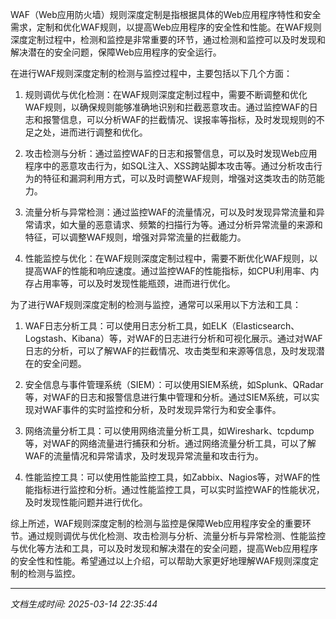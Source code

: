 WAF（Web应用防火墙）规则深度定制是指根据具体的Web应用程序特性和安全需求，定制和优化WAF规则，以提高Web应用程序的安全性和性能。在WAF规则深度定制过程中，检测和监控是非常重要的环节，通过检测和监控可以及时发现和解决潜在的安全问题，保障Web应用程序的安全运行。

在进行WAF规则深度定制的检测与监控过程中，主要包括以下几个方面：

1. 规则调优与优化检测：在WAF规则深度定制过程中，需要不断调整和优化WAF规则，以确保规则能够准确地识别和拦截恶意攻击。通过监控WAF的日志和报警信息，可以分析WAF的拦截情况、误报率等指标，及时发现规则的不足之处，进而进行调整和优化。

2. 攻击检测与分析：通过监控WAF的日志和报警信息，可以及时发现Web应用程序中的恶意攻击行为，如SQL注入、XSS跨站脚本攻击等。通过分析攻击行为的特征和漏洞利用方式，可以及时调整WAF规则，增强对这类攻击的防范能力。

3. 流量分析与异常检测：通过监控WAF的流量情况，可以及时发现异常流量和异常请求，如大量的恶意请求、频繁的扫描行为等。通过分析异常流量的来源和特征，可以调整WAF规则，增强对异常流量的拦截能力。

4. 性能监控与优化：在WAF规则深度定制过程中，需要不断优化WAF规则，以提高WAF的性能和响应速度。通过监控WAF的性能指标，如CPU利用率、内存占用率等，可以及时发现性能瓶颈，进而进行优化。

为了进行WAF规则深度定制的检测与监控，通常可以采用以下方法和工具：

1. WAF日志分析工具：可以使用日志分析工具，如ELK（Elasticsearch、Logstash、Kibana）等，对WAF的日志进行分析和可视化展示。通过对WAF日志的分析，可以了解WAF的拦截情况、攻击类型和来源等信息，及时发现潜在的安全问题。

2. 安全信息与事件管理系统（SIEM）：可以使用SIEM系统，如Splunk、QRadar等，对WAF的日志和报警信息进行集中管理和分析。通过SIEM系统，可以实现对WAF事件的实时监控和分析，及时发现异常行为和安全事件。

3. 网络流量分析工具：可以使用网络流量分析工具，如Wireshark、tcpdump等，对WAF的网络流量进行捕获和分析。通过网络流量分析工具，可以了解WAF的流量情况和异常请求，及时发现异常流量和攻击行为。

4. 性能监控工具：可以使用性能监控工具，如Zabbix、Nagios等，对WAF的性能指标进行监控和分析。通过性能监控工具，可以实时监控WAF的性能状况，及时发现性能问题并进行优化。

综上所述，WAF规则深度定制的检测与监控是保障Web应用程序安全的重要环节。通过规则调优与优化检测、攻击检测与分析、流量分析与异常检测、性能监控与优化等方法和工具，可以及时发现和解决潜在的安全问题，提高Web应用程序的安全性和性能。希望通过以上介绍，可以帮助大家更好地理解WAF规则深度定制的检测与监控。

---

*文档生成时间: 2025-03-14 22:35:44*


